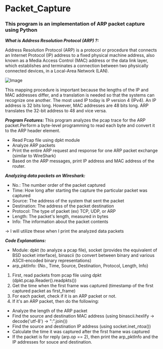# Packet_Capture

### **This program is an implementation of ARP packet capture using Python**

_**What is Address Resolution Protocol (ARP) ?:**_

Address Resolution Protocol (ARP) is a protocol or procedure that connects an Internet Protocol (IP) address to a fixed physical machine address, also known as a Media Access Control (MAC) address or the data link layer, which establishes and terminates a connection between two physically connected devices, in a Local-Area Network (LAN).



![Image](https://user-images.githubusercontent.com/93340211/203471487-4b5d69a4-847a-4c2a-88a9-4c59a6aa3e1a.png)



This mapping procedure is important because the lengths of the IP and MAC addresses differ, and a translation is needed so that the systems can recognize one another. The most used IP today is IP version 4 (IPv4). An IP address is 32 bits long. However, MAC addresses are 48 bits long. ARP translates the 32-bit address to 48 and vice versa.


_**Program Features:**_
This program analyzes the pcap trace for the ARP packet.Perform a byte-level programming to read each byte and convert it to the ARP header element. 

- Read Pcap file using dpkt module
- Analyze ARP packets
- Print the entire ARP request and response for one ARP packet exchange (similar to WireShark)
- Based on the ARP messages, print IP address and MAC address of the router.

_**Analyzing data packets on Wireshark:**_
- No.: The number order of the packet captured
- Time: How long after starting the capture the particular packet was captured
- Source: The address of the system that sent the packet
- Destination: The address of the packet destination
- Protocol: The type of packet (ex) TCP, UDP, or ARP
- Length: The packet's length, measured in bytes
- Info: The information about the packet contents

 -> I will utilize these when I print the analyzed data packets

_**Code Explanations:**_

- Module: dpkt (to analyze a pcap file), socket (provides the equivalent of BSD socket interface), binascii (to convert between binary and various ASCII-encoded binary representations)
- arp_pktInfo: {No., Time, Source, Destination, Protocol, Length, Info}

1. First, read packets from pcap file using dpkt (dpkt.pcap.Reader().readpkts())
2. Get the time when the first frame was captured (timestamp of the first captured packet as first_frame)
3. For each packet, check if it is an ARP packet or not.
4. If it's an ARP packet, then do the following:
 * Analyze the length of the ARP packet
 * Find the source and destination MAC address (using binascii.hexlify -> decode('utf-8') -> ":".join())
 * Find the source and destination IP address (using socket.inet_ntoa())
 * Calculate the time it was captured after the first frame was captured
 * If the packet is for reply (arp.op == 2), then print the arp_pktInfo and the IP addresses for souce and destination.
